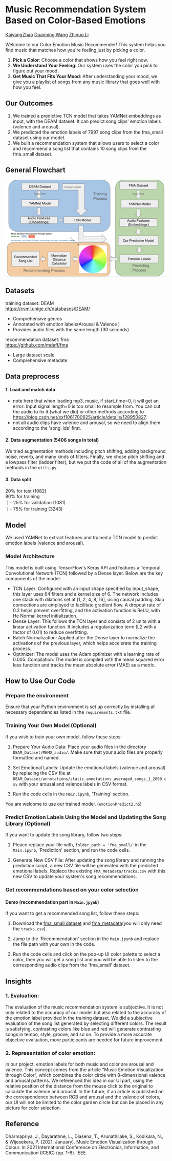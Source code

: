 # Music Recommendation System Based on Color-Based Emotions
[KaiyangZhao](https://github.com/KaiyangZhao0603) [Duanning Wang](https://github.com/119010291) [Zhinuo Li](https://github.com/zhinuo5375)

Welcome to our Color Emotion Music Recommender! This system helps you find music that matches how you're feeling just by picking a color.

1. **Pick a Color**: Choose a color that shows how you feel right now.
2. **We Understand Your Feeling**: Our system uses the color you pick to figure out your mood.
3. **Get Music That Fits Your Mood**: After understanding your mood, we give you a playlist of songs from any music library that goes well with how you feel.

## Our Outcomes
1. We trained a predictive TCN model that takes YAMNet embeddings as input, with the DEAM dataset. It can predict song clips' emotion labels (valence and arousal).
2. We predicted the emotion labels of 7997 song clips from the fma_small dataset using our model.
3. We built a recommendation system that allows users to select a color and recommend a song list that contains 10 song clips from the fma_small dataset.
## General Flowchart
![alt text](flowchart.16.png?raw=true)
## Datasets
training dataset: DEAM  
https://cvml.unige.ch/databases/DEAM/  
* Comprehensive genres
* Annotated with emotion labels(Arousal & Valence )
* Provides audio files with the same length (30 seconds)

recommendation dataset: fma  
https://github.com/mdeff/fma
* Large dataset scale
* Comprehensive metadate

## Data preprocess
#### 1. Load and match data
* note here that when loading mp3. music, if start_time=0, it will get an error: Input signal length=0 is too small to resample from. You can cut the audio to fix it (what we did) or other methods according to https://blog.csdn.net/sxf1061700625/article/details/128950827.
* not all audio clips have valence and arousal, so we need to align them according to the 'song_ids' first.
#### 2. Data augmentation (5406 songs in total)
We tried augmentation methods including pitch shifting, adding background noise, reverb, and many kinds of filters. Finally, we chose pitch shifting and a lowpass filter (ladder filter), but we put the code of all of the augmentation methods in the `utils.py`.
#### 3. Data split
20% for test (1082)  
80% for training  
｜- 25% for validation (1081)  
｜- 75% for training (3243)  

## Model
We used YAMNet to extract features and trained a TCN model to predict emotion labels (valence and arousal). 

### Model Architecture
This model is built using TensorFlow's Keras API and features a Temporal Convolutional Network (TCN) followed by a Dense layer. Below are the key components of the model:

* TCN Layer: Configured with an input shape specified by input_shape, this layer uses 64 filters and a kernel size of 6. The network includes one stack with dilations set at [1, 2, 4, 8, 16], using causal padding. Skip connections are employed to facilitate gradient flow. A dropout rate of 0.2 helps prevent overfitting, and the activation function is ReLU, with He Normal kernel initialization.
* Dense Layer: This follows the TCN layer and consists of 2 units with a linear activation function. It includes a regularization term (L2 with a factor of 0.01) to reduce overfitting.
* Batch Normalization: Applied after the Dense layer to normalize the activations of the previous layer, which helps accelerate the training process.
* Optimizer: The model uses the Adam optimizer with a learning rate of 0.005.
Compilation: The model is compiled with the mean squared error loss function and tracks the mean absolute error (MAE) as a metric.

## How to Use Our Code
### Prepare the environment 
Ensure that your Python environment is set up correctly by installing all necessary dependencies listed in the `requirements.txt` file.

### Training Your Own Model (Optional)
If you wish to train your own model, follow these steps:

1. Prepare Your Audio Data: Place your audio files in the directory `DEAM_Dataset/MEMD_audio/`. Make sure that your audio files are properly formatted and named.
   
2. Set Emotional Labels: Update the emotional labels (valence and arousal) by replacing the CSV file at `DEAM_Dataset/annotations/static_annotations_averaged_songs_1_2000.csv` with your arousal and valence labels in CSV format.
   
3. Run the code cells in the `Main.ipynb`, 'Training' section.

You are welcome to use our trained model. (`emotionPredict2.h5`)
### Predict Emotion Labels Using the Model and Updating the Song Library (Optional)
If you want to update the song library, follow two steps:
1. Pleace replace your file with, `folder_path = 'fma_small/'`in the `Main.ipynb`, 'Prediction' section, and run the code cells.

2. Generate New CSV File: After updating the song library and running the prediction script, a new CSV file will be generated with the predicted emotional labels. Replace the existing `FMA_Metadata/tracks.csv` with this new CSV to update your system's song recommendations.
### Get recommendations based on your color selection
#### Demo (recommendation part in `Main.jpynb`)
If you want to get a recommended song list, follow these steps:

1. Download the [fma_small dataset](https://os.unil.cloud.switch.ch/fma/fma_small.zip) and [fma_metadata](https://os.unil.cloud.switch.ch/fma/fma_metadata.zip)(you will only need the `tracks.csv`).

2. Jump to the 'Recommendation' section in the `Main.jpynb` and replace the file path with your own in the code.

3. Run the code cells and click on the pop-up UI color palette to select a color, then you will get a song list and you will be able to listen to the corresponding audio clips from the 'fma_small' dataset.
   
## Insights
### 1. Evaluation:
   The evaluation of the music recommendation system is subjective. It is not only related to the accuracy of our model but also related to the accuracy of the emotion label provided in the training dataset. We did a subjective evaluation of the song list generated by selecting different colors. The result is satisfying, contrasting colors like blue and red will generate contrasting songs in tempo, style, groove, and so on. To provide a more accurate objective evaluation, more participants are needed for future improvement. 
### 2. Representation of color emotion:
   In our project, emotion labels for both music and color are arousal and valence. This concept comes from the article "Music Emotion Visualization through Color", which combines the color circle with 8-dimensional valence and arousal patterns. We referenced this idea in our UI part, using the relative position of the distance from the mouse click to the original to calculate the valence and arousal. In the future, if an article is published on the correspondence between RGB and arousal and the valence of colors, our UI will not be limited to the color garden circle but can be placed in any picture for color selection.
## Reference
Dharmapriya, J., Dayarathne, L., Diasena, T., Arunathilake, S., Kodikara, N., & Wijesekera, P. (2021, January). Music Emotion Visualization through Colour. In 2021 International Conference on Electronics, Information, and Communication (ICEIC) (pp. 1-6). IEEE.
